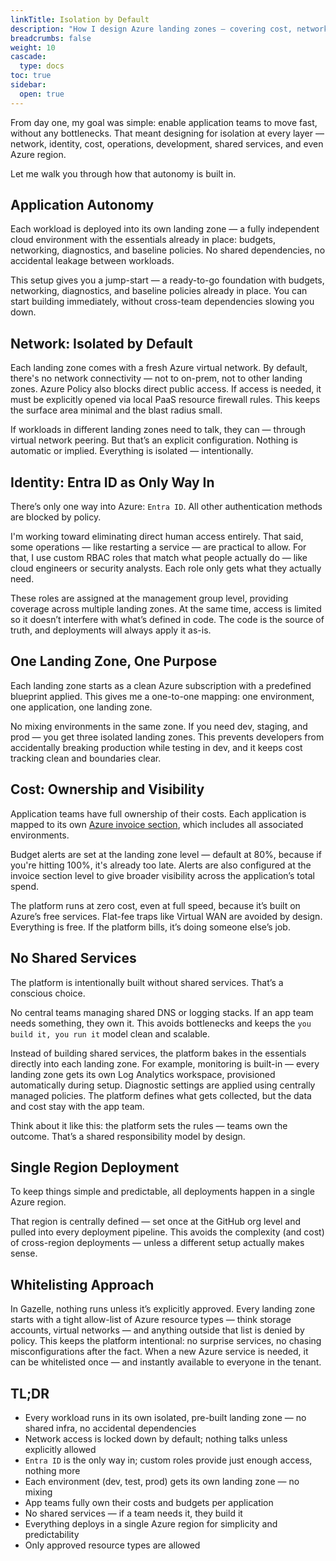 ```yaml
---
linkTitle: Isolation by Default
description: "How I design Azure landing zones — covering cost, network, identity, and monitoring for autonomous teams at zero platform cost"
breadcrumbs: false
weight: 10
cascade:
  type: docs  
toc: true
sidebar:
  open: true
---
```


From day one, my goal was simple: enable application teams to move fast, without any bottlenecks. That meant designing for isolation at every layer — network, identity, cost, operations, development, shared services, and even Azure region.  

Let me walk you through how that autonomy is built in.

## Application Autonomy

Each workload is deployed into its own landing zone — a fully independent cloud environment with the essentials already in place: budgets, networking, diagnostics, and baseline policies. No shared dependencies, no accidental leakage between workloads.

This setup gives you a jump-start — a ready-to-go foundation with budgets, networking, diagnostics, and baseline policies already in place. You can start building immediately, without cross-team dependencies slowing you down.

## Network: Isolated by Default

Each landing zone comes with a fresh Azure virtual network. By default, there's no network connectivity — not to on-prem, not to other landing zones. Azure Policy also blocks direct public access. If access is needed, it must be explicitly opened via local PaaS resource firewall rules. This keeps the surface area minimal and the blast radius small.

If workloads in different landing zones need to talk, they can — through virtual network peering. But that’s an explicit configuration. Nothing is automatic or implied. Everything is isolated — intentionally.

## Identity: Entra ID as Only Way In

There’s only one way into Azure: `Entra ID`. All other authentication methods are blocked by policy.

I'm working toward eliminating direct human access entirely. That said, some operations — like restarting a service — are practical to allow. For that, I use custom RBAC roles that match what people actually do — like cloud engineers or security analysts. Each role only gets what they actually need.

These roles are assigned at the management group level, providing coverage across multiple landing zones. At the same time, access is limited so it doesn’t interfere with what’s defined in code. The code is the source of truth, and deployments will always apply it as-is.

## One Landing Zone, One Purpose

Each landing zone starts as a clean Azure subscription with a predefined blueprint applied. This gives me a one-to-one mapping: one environment, one application, one landing zone.

No mixing environments in the same zone. If you need dev, staging, and prod — you get three isolated landing zones. This prevents developers from accidentally breaking production while testing in dev, and it keeps cost tracking clean and boundaries clear.

## Cost: Ownership and Visibility

Application teams have full ownership of their costs. Each application is mapped to its own [Azure invoice section](https://learn.microsoft.com/en-us/azure/cost-management-billing/manage/mca-section-invoice), which includes all associated environments.

Budget alerts are set at the landing zone level — default at 80%, because if you're hitting 100%, it's already too late. Alerts are also configured at the invoice section level to give broader visibility across the application’s total spend.

The platform runs at zero cost, even at full speed, because it’s built on Azure’s free services. Flat-fee traps like Virtual WAN are avoided by design. Everything is free. If the platform bills, it’s doing someone else’s job.

## No Shared Services

The platform is intentionally built without shared services. That’s a conscious choice.

No central teams managing shared DNS or logging stacks. If an app team needs something, they own it. This avoids bottlenecks and keeps the `you build it, you run it` model clean and scalable.

Instead of building shared services, the platform bakes in the essentials directly into each landing zone. For example, monitoring is built-in — every landing zone gets its own Log Analytics workspace, provisioned automatically during setup. Diagnostic settings are applied using centrally managed policies. The platform defines what gets collected, but the data and cost stay with the app team.

Think about it like this: the platform sets the rules — teams own the outcome. That’s a shared responsibility model by design.

## Single Region Deployment

To keep things simple and predictable, all deployments happen in a single Azure region.

That region is centrally defined — set once at the GitHub org level and pulled into every deployment pipeline. This avoids the complexity (and cost) of cross-region deployments — unless a different setup actually makes sense.

## Whitelisting Approach

In Gazelle, nothing runs unless it’s explicitly approved. Every landing zone starts with a tight allow-list of Azure resource types — think storage accounts, virtual networks — and anything outside that list is denied by policy. This keeps the platform intentional: no surprise services, no chasing misconfigurations after the fact. When a new Azure service is needed, it can be whitelisted once — and instantly available to everyone in the tenant.

## TL;DR

- Every workload runs in its own isolated, pre-built landing zone — no shared infra, no accidental dependencies
- Network access is locked down by default; nothing talks unless explicitly allowed
- `Entra ID` is the only way in; custom roles provide just enough access, nothing more
- Each environment (dev, test, prod) gets its own landing zone — no mixing
- App teams fully own their costs and budgets per application
- No shared services — if a team needs it, they build it
- Everything deploys in a single Azure region for simplicity and predictability
- Only approved resource types are allowed